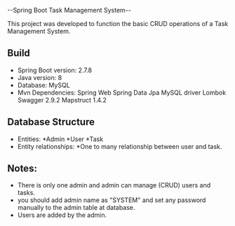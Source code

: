 --Spring Boot Task Management System--

This project was developed to function the basic CRUD operations of a Task Management System.

## Build
* Spring Boot version: 2.7.8
* Java version: 8
* Database: MySQL
* Mvn Dependencies:
    	Spring Web
    	Spring Data Jpa
    	MySQL driver
    	Lombok
    	Swagger 2.9.2
    	Mapstruct 1.4.2

## Database Structure
* Entities: 
    *Admin
    *User
    *Task
* Entity relationships:
    *One to many relationship between user and task.

## Notes: 
* There is only one admin and admin can manage (CRUD) users and tasks.
* you should add admin name as "SYSTEM" and set any password manually to the admin table at database.
* Users are added by the admin.
